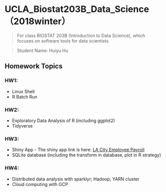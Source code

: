 # UCLA_Biostat203B_Data_Science （2018winter）

> For class BIOSTAT 203B (Introduction to Data Science), which focuses on software tools for data scientists

> Student Name: Huiyu Hu

## Homework Topics
### HW1:
* Linux Shell
* R Batch Run

### HW2: 
* Exploratory Data Analysis of R (including ggplot2)
* Tidyverse

### HW3: 
* Shiny App - The shiny app link is here: [LA City Employee Payroll](https://huiyuhu.shinyapps.io/lapayrolls/)
* SQLite database (including the transform in database, plot in R strategy)

### HW4: 
* Distributed data analysis with sparklyr; Hadoop; YARN cluster
* Cloud computing with GCP 

